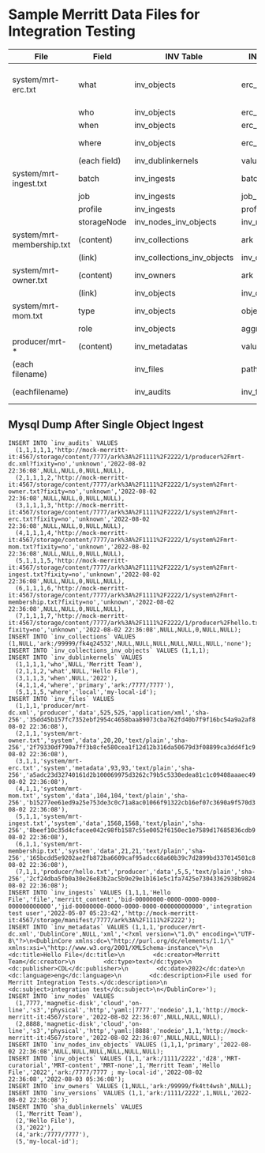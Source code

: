 # Sample Merritt Data Files for Integration Testing

| File | Field | INV Table | INV Column | Note | 
| ---- | ----- | --------- | ---------- | ---- |
| system/mrt-erc.txt | what | inv_objects | erc_what | Unless it comes from mrt-ingest.txt | 
|  | who | inv_objects | erc_who | ^^ | 
|  | when | inv_objects | erc_when | ^^ | 
|  | where | inv_objects | erc_where | values are concatenated | 
|  | (each field) | inv_dublinkernels | value | |
| system/mrt-ingest.txt | batch | inv_ingests | batch_id | |
|  | job | inv_ingests | job_id | |
| | profile | inv_ingests | profile | |
| | storageNode | inv_nodes_inv_objects | inv_node_id | |
| system/mrt-membership.txt | (content) | inv_collections | ark | |
| | (link) | inv_collections_inv_objects | inv_collection_id | |
| system/mrt-owner.txt | (content) | inv_owners | ark | |
| | (link) | inv_objects | inv_owner_id | |
| system/mrt-mom.txt | type | inv_objects | object_type | |
| | role | inv_objects | aggregate_role | |
| producer/mrt-* | (content) | inv_metadatas | value | specific files only |
| (each filename) | | inv_files | pathname | |
| (eachfilename)  | | inv_audits | inv_file_id | links to new inv_files |

## Mysql Dump After Single Object Ingest

```
INSERT INTO `inv_audits` VALUES 
  (1,1,1,1,1,'http://mock-merritt-it:4567/storage/content/7777/ark%3A%2F1111%2F2222/1/producer%2Fmrt-dc.xml?fixity=no','unknown','2022-08-02 22:36:08',NULL,NULL,0,NULL,NULL),
  (2,1,1,1,2,'http://mock-merritt-it:4567/storage/content/7777/ark%3A%2F1111%2F2222/1/system%2Fmrt-owner.txt?fixity=no','unknown','2022-08-02 22:36:08',NULL,NULL,0,NULL,NULL),
  (3,1,1,1,3,'http://mock-merritt-it:4567/storage/content/7777/ark%3A%2F1111%2F2222/1/system%2Fmrt-erc.txt?fixity=no','unknown','2022-08-02 22:36:08',NULL,NULL,0,NULL,NULL),
  (4,1,1,1,4,'http://mock-merritt-it:4567/storage/content/7777/ark%3A%2F1111%2F2222/1/system%2Fmrt-mom.txt?fixity=no','unknown','2022-08-02 22:36:08',NULL,NULL,0,NULL,NULL),
  (5,1,1,1,5,'http://mock-merritt-it:4567/storage/content/7777/ark%3A%2F1111%2F2222/1/system%2Fmrt-ingest.txt?fixity=no','unknown','2022-08-02 22:36:08',NULL,NULL,0,NULL,NULL),
  (6,1,1,1,6,'http://mock-merritt-it:4567/storage/content/7777/ark%3A%2F1111%2F2222/1/system%2Fmrt-membership.txt?fixity=no','unknown','2022-08-02 22:36:08',NULL,NULL,0,NULL,NULL),
  (7,1,1,1,7,'http://mock-merritt-it:4567/storage/content/7777/ark%3A%2F1111%2F2222/1/producer%2Fhello.txt?fixity=no','unknown','2022-08-02 22:36:08',NULL,NULL,0,NULL,NULL);
INSERT INTO `inv_collections` VALUES (1,NULL,'ark:/99999/fk4q24532',NULL,NULL,NULL,NULL,NULL,NULL,'none');
INSERT INTO `inv_collections_inv_objects` VALUES (1,1,1);
INSERT INTO `inv_dublinkernels` VALUES 
  (1,1,1,1,'who',NULL,'Merritt Team'),
  (2,1,1,2,'what',NULL,'Hello File'),
  (3,1,1,3,'when',NULL,'2022'),
  (4,1,1,4,'where','primary','ark:/7777/7777'),
  (5,1,1,5,'where','local','my-local-id');
INSERT INTO `inv_files` VALUES 
  (1,1,1,'producer/mrt-dc.xml','producer','data',525,525,'application/xml','sha-256','35dd45b157fc7352ebf2954c4658baa89073cba762fd40b7f9f16bc54a9a2af8','2022-08-02 22:36:08'),
  (2,1,1,'system/mrt-owner.txt','system','data',20,20,'text/plain','sha-256','2f79330df790a7ff3b8cfe580cea1f12d12b316da50679d3f08899ca3dd4f1c9','2022-08-02 22:36:08'),
  (3,1,1,'system/mrt-erc.txt','system','metadata',93,93,'text/plain','sha-256','a5adc23d32740161d2b100069975d3262c79b5c5330edea81c1c09408aaaec49','2022-08-02 22:36:08'),
  (4,1,1,'system/mrt-mom.txt','system','data',104,104,'text/plain','sha-256','b15277ee61ed9a25e753de3c0c71a8ac01066f91322cb16ef07c3690a9f570d3','2022-08-02 22:36:08'),
  (5,1,1,'system/mrt-ingest.txt','system','data',1568,1568,'text/plain','sha-256','8beef10c35d4cfacee042c98fb1587c55e0052f6150ec1e7589d17685836cdb9','2022-08-02 22:36:08'),
  (6,1,1,'system/mrt-membership.txt','system','data',21,21,'text/plain','sha-256','165bcdd5e9202ae2fb872ba6609caf95adcc68a60b39c7d2899bd337014501c8','2022-08-02 22:36:08'),
  (7,1,1,'producer/hello.txt','producer','data',5,5,'text/plain','sha-256','2cf24dba5fb0a30e26e83b2ac5b9e29e1b161e5c1fa7425e73043362938b9824','2022-08-02 22:36:08');
INSERT INTO `inv_ingests` VALUES (1,1,1,'Hello File','file','merritt_content','bid-00000000-0000-0000-0000-000000000000','jid-00000000-0000-0000-0000-000000000000','integration test user','2022-05-07 05:23:42','http://mock-merritt-it:4567/storage/manifest/7777/ark%3A%2F1111%2F2222');
INSERT INTO `inv_metadatas` VALUES (1,1,1,'producer/mrt-dc.xml','DublinCore',NULL,'xml','<?xml version=\"1.0\" encoding=\"UTF-8\"?>\n<DublinCore xmlns:dc=\"http://purl.org/dc/elements/1.1/\" xmlns:xsi=\"http://www.w3.org/2001/XMLSchema-instance\">\n        <dc:title>Hello File</dc:title>\n        <dc:creator>Merritt Team</dc:creator>\n        <dc:type>text</dc:type>\n        <dc:publisher>CDL</dc:publisher>\n        <dc:date>2022</dc:date>\n        <dc:language>eng</dc:language>\n        <dc:description>File used for Merritt Integration Tests.</dc:description>\n        <dc:subject>integration test</dc:subject>\n</DublinCore>');
INSERT INTO `inv_nodes` VALUES 
  (1,7777,'magnetic-disk','cloud','on-line','s3','physical','http','yaml:|7777','nodeio',1,1,'http://mock-merritt-it:4567/store','2022-08-02 22:36:07',NULL,NULL,NULL),
  (2,8888,'magnetic-disk','cloud','on-line','s3','physical','http','yaml:|8888','nodeio',1,1,'http://mock-merritt-it:4567/store','2022-08-02 22:36:07',NULL,NULL,NULL);
INSERT INTO `inv_nodes_inv_objects` VALUES (1,1,1,'primary','2022-08-02 22:36:08',NULL,NULL,NULL,NULL,NULL,NULL);
INSERT INTO `inv_objects` VALUES (1,1,'ark:/1111/2222','d28','MRT-curatorial','MRT-content','MRT-none',1,'Merritt Team','Hello File','2022','ark:/7777/7777 ; my-local-id','2022-08-02 22:36:08','2022-08-03 05:36:08');
INSERT INTO `inv_owners` VALUES (1,NULL,'ark:/99999/fk4tt4wsh',NULL);
INSERT INTO `inv_versions` VALUES (1,1,'ark:/1111/2222',1,NULL,'2022-08-02 22:36:08');
INSERT INTO `sha_dublinkernels` VALUES 
  (1,'Merritt Team'),
  (2,'Hello File'),
  (3,'2022'),
  (4,'ark:/7777/7777'),
  (5,'my-local-id');
```